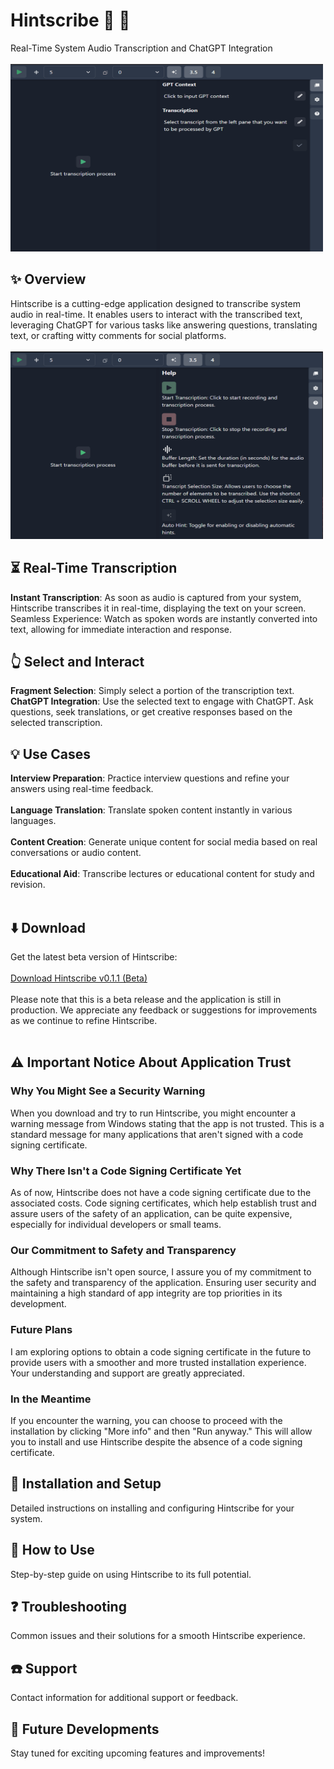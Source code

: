 # Hintscribe :microphone: :speech_balloon:
Real-Time System Audio Transcription and ChatGPT Integration<br><br> 
  <img src="images/hintscribe-interview1.gif" width="500" height="300">
<br>
## :sparkles: Overview
Hintscribe is a cutting-edge application designed to transcribe system audio in real-time. It enables users to interact with the transcribed text, leveraging ChatGPT for various tasks like answering questions, translating text, or crafting witty comments for social platforms.<br><br>
  <img src="images/home.png" width="500" height="300">
<br>
## :hourglass_flowing_sand: Real-Time Transcription
**Instant Transcription**: As soon as audio is captured from your system, Hintscribe transcribes it in real-time, displaying the text on your screen.
Seamless Experience: Watch as spoken words are instantly converted into text, allowing for immediate interaction and response.<br>
## :point_up_2: Select and Interact
**Fragment Selection**: Simply select a portion of the transcription text.<br>
**ChatGPT Integration**: Use the selected text to engage with ChatGPT. Ask questions, seek translations, or get creative responses based on the selected transcription.<br>
## :bulb: Use Cases
**Interview Preparation**: Practice interview questions and refine your answers using real-time feedback.<br><br>
**Language Translation**: Translate spoken content instantly in various languages.<br><br>
**Content Creation**: Generate unique content for social media based on real conversations or audio content.<br><br>
**Educational Aid**: Transcribe lectures or educational content for study and revision.<br><br>
## :arrow_down: Download
Get the latest beta version of Hintscribe:<br><br>
[Download Hintscribe v0.1.1 (Beta)](http://github.com/SlowPx/hintscribe/releases/tag/0.1.1)
<br><br>
Please note that this is a beta release and the application is still in production. We appreciate any feedback or suggestions for improvements as we continue to refine Hintscribe.<br><br>
## :warning: Important Notice About Application Trust
### Why You Might See a Security Warning
When you download and try to run Hintscribe, you might encounter a warning message from Windows stating that the app is not trusted. This is a standard message for many applications that aren't signed with a code signing certificate.

### Why There Isn't a Code Signing Certificate Yet
As of now, Hintscribe does not have a code signing certificate due to the associated costs. Code signing certificates, which help establish trust and assure users of the safety of an application, can be quite expensive, especially for individual developers or small teams.

### Our Commitment to Safety and Transparency
Although Hintscribe isn't open source, I assure you of my commitment to the safety and transparency of the application. Ensuring user security and maintaining a high standard of app integrity are top priorities in its development.

### Future Plans
I am exploring options to obtain a code signing certificate in the future to provide users with a smoother and more trusted installation experience. Your understanding and support are greatly appreciated.

### In the Meantime
If you encounter the warning, you can choose to proceed with the installation by clicking "More info" and then "Run anyway." This will allow you to install and use Hintscribe despite the absence of a code signing certificate.

## :wrench: Installation and Setup
Detailed instructions on installing and configuring Hintscribe for your system.

## :book: How to Use
Step-by-step guide on using Hintscribe to its full potential.

## :question: Troubleshooting
Common issues and their solutions for a smooth Hintscribe experience.

## :phone: Support
Contact information for additional support or feedback.

## :star2: Future Developments
Stay tuned for exciting upcoming features and improvements!
